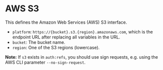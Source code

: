 # AWS S3

This defines the Amazon Web Services (AWS) S3 interface.

- `platform`: `https://{bucket}.s3.{region}.amazonaws.com`,
  which is the endpoint URL after replacing all variables in the URL.
- `bucket`: The bucket name.
- `region`: One of the S3 regions (lowercase).

**Note:** If `s3` exists in `auth:refs`, you should use sign requests,
e.g. using the AWS CLI parameter `--no-sign-request`.
